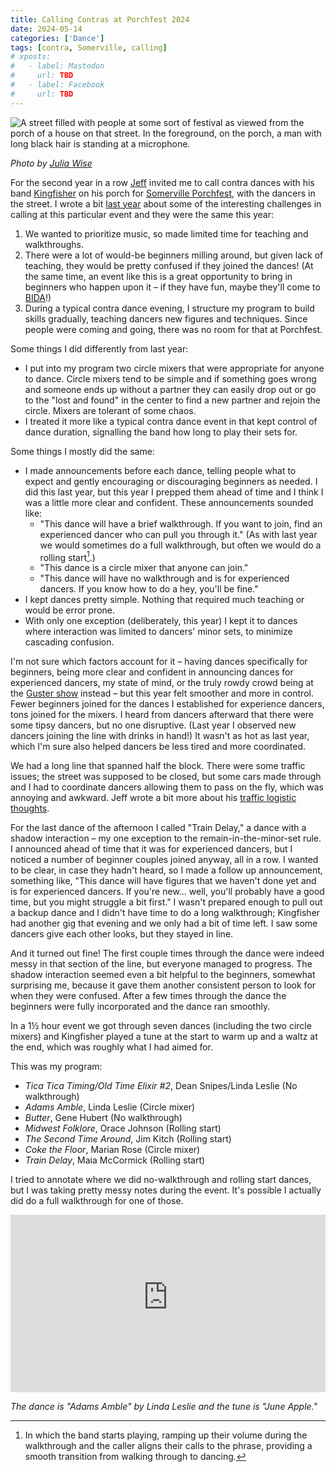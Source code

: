 ```yaml
---
title: Calling Contras at Porchfest 2024
date: 2024-05-14
categories: ['Dance']
tags: [contra, Somerville, calling]
# xposts:
#   - label: Mastodon
#     url: TBD
#   - label: Facebook
#     url: TBD
---
```


![A street filled with people at some sort of festival as viewed from the porch of a house on that street. In the foreground, on the porch, a man with long black hair is standing at a microphone.](/media/calling-contras-at-porchfest-2024/julia.jpg)

_Photo by [Julia Wise](https://juliawise.net/about/)_

For the second year in a row [Jeff][] invited me to call contra dances with his band [Kingfisher][] on his porch for [Somerville Porchfest][], with the dancers in the street. I wrote a bit [last year][] about some of the interesting challenges in calling at this particular event and they were the same this year:

[Jeff]: https://jefftk.com/
[Kingfisher]: https://kingfisherband.com/
[Somerville Porchfest]: https://www.somervilleartscouncil.org/porchfest
[last year]: /2023/05/calling-dances-at-porchfest/

1. We wanted to prioritize music, so made limited time for teaching and walkthroughs.
2. There were a lot of would-be beginners milling around, but given lack of teaching, they would be pretty confused if they joined the dances! (At the same time, an event like this is a great opportunity to bring in beginners who happen upon it – if they have fun, maybe they'll come to [BIDA][]!)
3. During a typical contra dance evening, I structure my program to build skills gradually, teaching dancers new figures and techniques. Since people were coming and going, there was no room for that at Porchfest.

[BIDA]: https://www.bidadance.org/

Some things I did differently from last year:

- I put into my program two circle mixers that were appropriate for anyone to dance. Circle mixers tend to be simple and if something goes wrong and someone ends up without a partner they can easily drop out or go to the "lost and found" in the center to find a new partner and rejoin the circle. Mixers are tolerant of some chaos.
- I treated it more like a typical contra dance event in that kept control of dance duration, signalling the band how long to play their sets for.

Some things I mostly did the same:

- I made announcements before each dance, telling people what to expect and gently encouraging or discouraging beginners as needed. I did this last year, but this year I prepped them ahead of time and I think I was a little more clear and confident. These announcements sounded like:
  - "This dance will have a brief walkthrough. If you want to join, find an experienced dancer who can pull you through it." (As with last year we would sometimes do a full walkthrough, but often we would do a rolling start[^1].)
  - "This dance is a circle mixer that anyone can join."
  - "This dance will have no walkthrough and is for experienced dancers. If you know how to do a hey, you'll be fine."
- I kept dances pretty simple. Nothing that required much teaching or would be error prone.
- With only one exception (deliberately, this year) I kept it to dances where interaction was limited to dancers' minor sets, to minimize cascading confusion.

I'm not sure which factors account for it – having dances specifically for beginners, being more clear and confident in announcing dances for experienced dancers, my state of mind, or the truly rowdy crowd being at the [Guster show][] instead – but this year felt smoother and more in control. Fewer beginners joined for the dances I established for experience dancers, tons joined for the mixers. I heard from dancers afterward that there were some tipsy dancers, but no one disruptive. (Last year I observed new dancers joining the line with drinks in hand!) It wasn't as hot as last year, which I'm sure also helped dancers be less tired and more coordinated.

We had a long line that spanned half the block. There were some traffic issues; the street was supposed to be closed, but some cars made through and I had to coordinate dancers allowing them to pass on the fly, which was annoying and awkward. Jeff wrote a bit more about his [traffic logistic thoughts](https://www.jefftk.com/p/somerville-porchfest-thoughts).

For the last dance of the afternoon I called "Train Delay," a dance with a shadow interaction – my one exception to the remain-in-the-minor-set rule. I announced ahead of time that it was for experienced dancers, but I noticed a number of beginner couples joined anyway, all in a row. I wanted to be clear, in case they hadn't heard, so I made a follow up announcement, something like, "This dance will have figures that we haven't done yet and is for experienced dancers. If you're new... well, you'll probably have a good time, but you might struggle a bit first." I wasn't prepared enough to pull out a backup dance and I didn't have time to do a long walkthrough; Kingfisher had another gig that evening and we only had a bit of time left. I saw some dancers give each other looks, but they stayed in line.

And it turned out fine! The first couple times through the dance were indeed messy in that section of the line, but everyone managed to progress. The shadow interaction seemed even a bit helpful to the beginners, somewhat surprising me, because it gave them another consistent person to look for when they were confused. After a few times through the dance the beginners were fully incorporated and the dance ran smoothly.

In a 1½ hour event we got through seven dances (including the two circle mixers) and Kingfisher played a tune at the start to warm up and a waltz at the end, which was roughly what I had aimed for.

This was my program:

- *Tica Tica Timing/Old Time Elixir #2*, Dean Snipes/Linda Leslie (No walkthrough)
- *Adams Amble*, Linda Leslie (Circle mixer)
- *Butter*, Gene Hubert (No walkthrough)
- *Midwest Folklore*, Orace Johnson (Rolling start)
- *The Second Time Around*, Jim Kitch (Rolling start)
- *Coke the Floor*, Marian Rose (Circle mixer)
- *Train Delay*, Maia McCormick (Rolling start)

I tried to annotate where we did no-walkthrough and rolling start dances, but I was taking pretty messy notes during the event. It's possible I actually did do a full walkthrough for one of those.

<iframe style="width: 100%; aspect-ratio: 560 / 315;" src="https://www.youtube-nocookie.com/embed/Bp1xdHfNBgs?si=s7YxBsLHxuBTGDvA" title="YouTube video player" frameborder="0" allow="accelerometer; autoplay; clipboard-write; encrypted-media; gyroscope; picture-in-picture; web-share" referrerpolicy="strict-origin-when-cross-origin" allowfullscreen></iframe>

_The dance is "Adams Amble" by Linda Leslie and the tune is "June Apple."_

[Guster show]: https://www.boston.com/news/local-news/2024/05/12/guster-plays-to-a-packed-crowd-at-somerville-porchfest/

[^1]: In which the band starts playing, ramping up their volume during the walkthrough and the caller aligns their calls to the phrase, providing a smooth transition from walking through to dancing.
